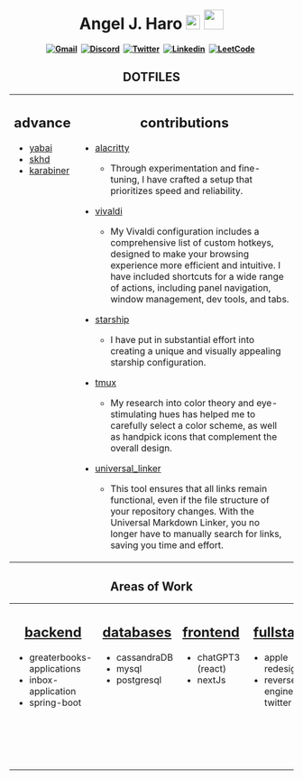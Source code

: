 <h1 align="center"><b> Angel J. Haro 
<img src="https://docs.google.com/uc?export=download&id=1JqFc6WL-cTtJBQgW9tusQAZhQ3H9hGae" alt="" height="25" >
<img src="https://docs.google.com/uc?export=download&id=1HsBpakQVutfOmxBcPbGpKdo_oGEoKJZT" alt="" height="35" >
</h1>

<!-- START  -->
<div align="center">
<a href="https://aharoj.io"><img src="https://img.shields.io/badge/website-000000?style=for-the-badge&logo=Portfolio&logoColor=white" alt="Gmail" /></a>&nbsp;
<a href="https://discord.gg/HDDQ6pUMHt"><img src="https://img.shields.io/badge/Discord-7289DA?style=for-the-badge&logo=discord&logoColor=white" alt="Discord" /></a>&nbsp;
<a href="https://twitter.com/aharoJ"><img src="https://img.shields.io/badge/Twitter-1DA1F2?style=for-the-badge&logo=twitter&logoColor=white" alt="Twitter" /></a>&nbsp;
<a href="https://www.linkedin.com/in/aharoJ/"><img src="https://img.shields.io/badge/LinkedIn-0077B5?style=for-the-badge&logo=linkedin&logoColor=white" alt="Linkedin" /></a>&nbsp;
<a href="https://leetcode.com/aharoJ/"><img src="https://img.shields.io/badge/-LeetCode-FFA116?style=for-the-badge&logo=LeetCode&logoColor=black" alt="LeetCode" /></a>&nbsp;
<br/>
</div>  
<!-- END -->


<h2 align="center"><a> DOTFILES </a> </h2>

<!-- START -->
<table><tr><td valign="top" width="20%">
<h2 align="center"> advance </h2>

- [yabai](https://github.com/aharoJ/yabai-skhd-config)
- [skhd](https://github.com/aharoJ/yabai-skhd-config)
- [karabiner]()


<!-- MID -->
</td><td valign="top" width="80%">
<h2 align="center"> <a> contributions </a> </h2>

- [alacritty](https://github.com/aharoJ/dot-alacritty)
  - Through experimentation and fine-tuning, I have crafted a setup that prioritizes speed and reliability. 


- [vivaldi](https://github.com/aharoJ/dot-vivaldi)
  - My Vivaldi configuration includes a comprehensive list of custom hotkeys, designed to make your browsing experience more efficient and intuitive. I have included shortcuts for a wide range of actions, including panel navigation, window management, dev tools, and tabs. 


- [starship](https://github.com/aharoJ/dot-starship)
  - I have put in substantial effort into creating a unique and visually appealing starship configuration. 

- [tmux](https://github.com/aharoJ/tmux-config)
  - My research into color theory and eye-stimulating hues has helped me to carefully select a color scheme, as well as handpick icons that complement the overall design.

- [universal_linker]()
  - This tool ensures that all links remain functional, even if the file structure of your repository changes. With the Universal Markdown Linker, you no longer have to manually search for links, saving you time and effort.

</tr></tr></table> 
<!-- END -->






<h2 align="center"><a> Areas of Work </a> </h2>

<!-- START -->
<table><tr><td valign="top" width="33%">
<h2 align="center"> <a href="https://github.com/aharoJ/opensource/tree/main/backend"> backend </a> </h2>

- greaterbooks-applications
- inbox-application
- spring-boot

</td><td valign="top" width="33%">
<h2 align="center"> <a href="https://github.com/aharoJ/opensource/tree/main/databases"> databases </a> </h2>

- cassandraDB
- mysql
- postgresql

</td><td valign="top" width="33%">
<h2 align="center"> <a href="https://github.com/aharoJ/opensource/tree/main/frontend"> frontend </a> </h2>

- chatGPT3 (react)
- nextJs

</td><td valign="top" width="33%">
<h2 align="center"> <a href="https://github.com/aharoJ/opensource/tree/main/fullstack"> fullstack </a> </h2>

- apple redesign
- reverse engineering twitter

</td><td valign="top" width="33%">
<h2 align="center"> <a href="https://github.com/aharoJ/opensource/tree/main/machine-learning"> machine learning  </h2>

- linear regression
- matplot
- numpy
- pandas
- seaborn
- [capstone project](https://github.com/aharoJ/machine-learning-jupyternotebook/blob/main/Projects/Capstone.ipynb)

</td><td valign="top" width="33%">
<h2 align="center"> <a href="https://github.com/aharoJ/opensource/tree/main/porfolio"> portfolio </a> </h2>

- nextJs
- react

</tr></tr></table> 
<!-- END -->
